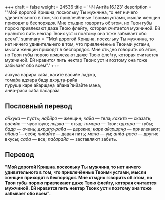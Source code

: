 +++
draft = false
weight = 24536
title = 'ЧЧ Антйа 16.123'
description = '"Мой дорогой Кришна, поскольку Ты мужчина, то нет ничего удивительного в том, что привлечённые Твоими устами, мысли женщин приходят в беспорядок. Мне стыдно говорить об этом, но Твои губы порою привлекают даже Твою флейту, которая считается мужчиной. Ей нравится пить нектар Твоих уст и поэтому она тоже забывает обо всем".'
summary = '"Мой дорогой Кришна, поскольку Ты мужчина, то нет ничего удивительного в том, что привлечённые Твоими устами, мысли женщин приходят в беспорядок. Мне стыдно говорить об этом, но Твои губы порою привлекают даже Твою флейту, которая считается мужчиной. Ей нравится пить нектар Твоих уст и поэтому она тоже забывает обо всем".'
+++

а̄чхука на̄рӣра ка̄йа, кахите ва̄сийе ла̄джа,  
тома̄ра адхара бад̣а дхр̣ш̣т̣а-ра̄йа  
пуруш̣е каре а̄карш̣ан̣а, а̄пана̄ пийа̄ите мана,  
анйа-раса саба па̄сара̄йа

## Пословный перевод

_а̄чхука_ — пусть; _на̄рӣра_ — женщин; _ка̄йа_ — тела; _кахите_ — сказать; _ва̄сийе_ — чувствую; _ла̄джа_ — стыд; _тома̄ра_ — Твои; _адхара_ — губы; _бад̣а_ — очень; _дхр̣ш̣т̣а_\-_ра̄йа_ — дерзкие; _каре_ _а̄карш̣ан̣а_ — привлекают; _а̄пана̄_ — себя; _пийа̄ите_ — давая пить; _мана_ — ум; _анйа_\-_раса_ — другие вкусы; _саба_ — все; _па̄сара̄йа_ — заставляют забыть.

## Перевод

**"Мой дорогой Кришна, поскольку Ты мужчина, то нет ничего удивительного в том, что привлечённые Твоими устами, мысли женщин приходят в беспорядок. Мне стыдно говорить об этом, но Твои губы порою привлекают даже Твою флейту, которая считается мужчиной. Ей нравится пить нектар Твоих уст и поэтому она тоже забывает обо всем".**
